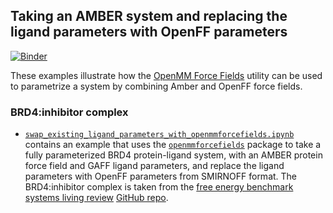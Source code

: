 ## Taking an AMBER system and replacing the ligand parameters with OpenFF parameters

[![Binder](https://mybinder.org/badge_logo.svg)](https://mybinder.org/v2/gh/openforcefield/openff-toolkit/stable?filepath=examples%2Fswap_existing_ligand_parameters_with_openmmforcefields%2F)

These examples illustrate how the [OpenMM Force Fields](http://github.com/openmm/openmmforcefields) utility can be used to parametrize a system by combining Amber and OpenFF force fields.

### BRD4:inhibitor complex


* [`swap_existing_ligand_parameters_with_openmmforcefields.ipynb`](swap_existing_ligand_parameters_with_openmmforcefields.ipynb) contains an example that uses the [`openmmforcefields`](http://github.com/openmm/openmmforcefields) package to take a fully parameterized BRD4 protein-ligand system, with an AMBER protein force field and GAFF ligand parameters, and replace the ligand parameters with OpenFF parameters from SMIRNOFF format. The BRD4:inhibitor complex is taken from the [free energy benchmark systems living review](https://www.annualreviews.org/doi/abs/10.1146/annurev-biophys-070816-033654) [GitHub repo](https://github.com/MobleyLab/benchmarksets/tree/master/input_files/BRD4).
